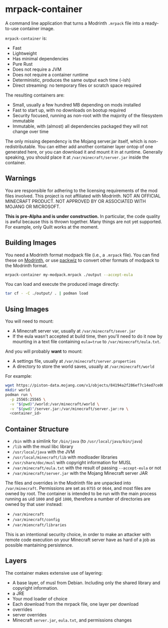 # mrpack-container

A command line application that turns a Modrinth `.mrpack` file into a ready-to-use container image.

`mrpack-container` is:
- Fast
- Lightweight
- Has minimal dependencies
- Pure Rust
- Does not require a JVM
- Does not require a container runtime
- Deterministic, produces the same output each time (-ish) 
- Direct streaming: no temporary files or scratch space required

The resulting containers are:
- Small, usually a few hundred MB depending on mods installed
- Fast to start up, with no downloads on bootup required
- Security focused, running as non-root with the majority of the filesystem immutable
- Immutable, with (almost) all dependencies packaged they will not change over time  

The only missing dependency is the Mojang server.jar itself, which is non-redistributable.
You can either add another container layer ontop of one generated here, or you can download it and mount it in at runtime.
Generally speaking, you should place it at `/var/minecraft/server.jar` inside the container.

## Warnings

You are responsible for adhering to the licensing requirements of the mod files involved.
This project is not affiliated with Modrinth.
NOT AN OFFICIAL MINECRAFT PRODUCT. NOT APPROVED BY OR ASSOCIATED WITH MOJANG OR MICROSOFT.

**This is pre-Alpha and is under construction.**
In particular, the code quality is awful because this is thrown together.
Many things are not yet supported. For example, only Quilt works at the moment.

## Building Images

You need a Modrinth format modpack file (i.e., a `.mrpack` file).
You can find these on [Modrinth](https://modrinth.com/modpacks), or use [packwiz](https://packwiz.infra.link/) to convert other formats of modpack to the Modrinth format.

```bash
mrpack-container my-modpack.mrpack ./output --accept-eula
```

You can load and execute the produced image directly:
```bash
tar cf - -C ./output/ . | podman load
```

## Using Images

You will need to mount:
- A Minecraft server var, usually at `/var/minecraft/sever.jar`
- If the eula wasn't accepted at build time, then you'll need to do it now by mounting in a text file containing `eula=true` to `/var/minecraft/eula.txt`.

And you will probably **want** to mount:
- A settings file, usually at `/var/minecraft/server.properties`
- A directory to store the world saves, usually at `/var/minecraft/world`

For example:
```bash
wget https://piston-data.mojang.com/v1/objects/84194a2f286ef7c14ed7ce0090dba59902951553/server.jar
mkdir world
podman run \
  -p 25565:25565 \
  -v "$(pwd)"/world:/var/minecraft/world \
  -v "$(pwd)"/server.jar:/var/minecraft/server.jar:ro \
  <container_id>
```

## Container Structure

- `/bin` with a simlink for `/bin/java` (to `/usr/local/java/bin/java`)
- `/lib` with the musl libc library
- `/usr/local/java` with the JVM
- `/usr/local/minecraft/lib` with modloader libraries
- `/usr/share/doc/musl` with copyright information for MUSL
- `/var/minecraft/eula.txt` with the result of passing `--accept-eula` or not
- `/var/minecraft/server.jar` with the Mojang Minecraft server JAR

The files and overrides in the Modrinth file are unpacked into `/var/minecraft`.
Permissions are set as `0755` or `0644`, and most files are owned by root.
The container is intended to be run with the main process running as uid `1000` and gid `1000`, therefore a number of directories are owned by that user instead:
- `/var/minecraft`
- `/var/minecraft/config`
- `/var/miencraft/libraries`

This is an intentional security choice, in order to make an attacker with remote code execution on your Minecraft server have as hard of a job as possible mantaining persistence.

## Layers

The container makes extensive use of layering:

- A base layer, of musl from Debian. Including only the shared library and copyright information.
- a JRE
- Your mod loader of choice
- Each download from the mrpack file, one layer per download 
- overrides
- server overrides
- Minecraft `server.jar`, `eula.txt`, and permissions changes
